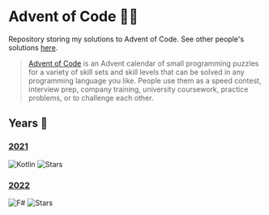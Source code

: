 # Advent of Code 🎄🌟
Repository storing my solutions to Advent of Code. See other people's solutions [here][awesome].

> [Advent of Code][aoc] is an Advent calendar of small programming puzzles for a variety of skill sets and skill levels that can be solved in any programming language you like. People use them as a speed contest, interview prep, company training, university coursework, practice problems, or to challenge each other.

## Years 📅
### [2021](aoc-2021-kotlin)
![Kotlin](https://img.shields.io/badge/Kotlin-grey?logo=Kotlin)
![Stars](https://img.shields.io/badge/🌟%20stars-50/50-orange)

### [2022](aoc-2022-dotnet)
![F#](https://img.shields.io/badge/F%23-grey?logo=.NET)
![Stars](https://img.shields.io/badge/🌟%20stars-45/50-orange)

[awesome]: https://github.com/Bogdanp/awesome-advent-of-code
[aoc]: https://adventofcode.com
